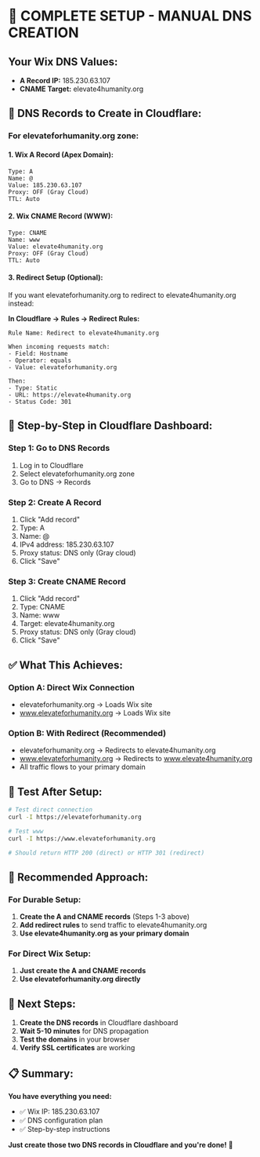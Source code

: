 # 🚀 COMPLETE SETUP - MANUAL DNS CREATION

## Your Wix DNS Values:
- **A Record IP:** 185.230.63.107
- **CNAME Target:** elevate4humanity.org

## 🎯 DNS Records to Create in Cloudflare:

### For elevateforhumanity.org zone:

#### 1. Wix A Record (Apex Domain):
```
Type: A
Name: @
Value: 185.230.63.107
Proxy: OFF (Gray Cloud)
TTL: Auto
```

#### 2. Wix CNAME Record (WWW):
```
Type: CNAME
Name: www
Value: elevate4humanity.org
Proxy: OFF (Gray Cloud)
TTL: Auto
```

#### 3. Redirect Setup (Optional):
If you want elevateforhumanity.org to redirect to elevate4humanity.org instead:

**In Cloudflare → Rules → Redirect Rules:**
```
Rule Name: Redirect to elevate4humanity.org

When incoming requests match:
- Field: Hostname
- Operator: equals
- Value: elevateforhumanity.org

Then:
- Type: Static
- URL: https://elevate4humanity.org
- Status Code: 301
```

## 🔧 Step-by-Step in Cloudflare Dashboard:

### Step 1: Go to DNS Records
1. Log in to Cloudflare
2. Select elevateforhumanity.org zone
3. Go to DNS → Records

### Step 2: Create A Record
1. Click "Add record"
2. Type: A
3. Name: @
4. IPv4 address: 185.230.63.107
5. Proxy status: DNS only (Gray cloud)
6. Click "Save"

### Step 3: Create CNAME Record
1. Click "Add record"
2. Type: CNAME
3. Name: www
4. Target: elevate4humanity.org
5. Proxy status: DNS only (Gray cloud)
6. Click "Save"

## ✅ What This Achieves:

### Option A: Direct Wix Connection
- elevateforhumanity.org → Loads Wix site
- www.elevateforhumanity.org → Loads Wix site

### Option B: With Redirect (Recommended)
- elevateforhumanity.org → Redirects to elevate4humanity.org
- www.elevateforhumanity.org → Redirects to www.elevate4humanity.org
- All traffic flows to your primary domain

## 🧪 Test After Setup:

```bash
# Test direct connection
curl -I https://elevateforhumanity.org

# Test www
curl -I https://www.elevateforhumanity.org

# Should return HTTP 200 (direct) or HTTP 301 (redirect)
```

## 🎯 Recommended Approach:

### For Durable Setup:
1. **Create the A and CNAME records** (Steps 1-3 above)
2. **Add redirect rules** to send traffic to elevate4humanity.org
3. **Use elevate4humanity.org as your primary domain**

### For Direct Wix Setup:
1. **Just create the A and CNAME records**
2. **Use elevateforhumanity.org directly**

## 🚀 Next Steps:

1. **Create the DNS records** in Cloudflare dashboard
2. **Wait 5-10 minutes** for DNS propagation
3. **Test the domains** in your browser
4. **Verify SSL certificates** are working

## 📋 Summary:

**You have everything you need:**
- ✅ Wix IP: 185.230.63.107
- ✅ DNS configuration plan
- ✅ Step-by-step instructions

**Just create those two DNS records in Cloudflare and you're done!** 🎉